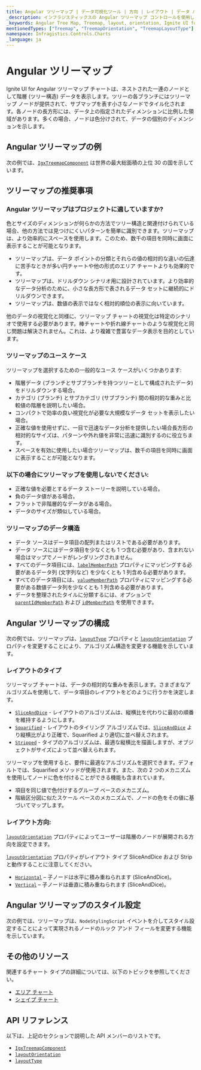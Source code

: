 ```yaml
---
title: Angular ツリーマップ | データ可視化ツール | 方向 | レイアウト | データ バインディング | インフラジスティックス
_description: インフラジスティックスの Angular ツリーマップ コントロールを使用して、複数のレベルをサポートするストリップ、長方形、およびスライスアンドダイス アルゴリズムのデータ ポイントの相対的なウェイトを表示します。Ignite UI for Angular ツリーマップについて説明します。
_keywords: Angular Tree Map, Treemap, layout, orientation, Ignite UI for Angular, Infragistics, Angular ツリーマップ, ツリーマップ, レイアウト, 方向, インフラジスティックス
mentionedTypes: ["Treemap", "TreemapOrientation", "TreemapLayoutType"]
namespace: Infragistics.Controls.Charts
_language: ja
---
```


# Angular ツリーマップ

Ignite UI for Angular ツリーマップ チャートは、ネストされた一連のノードとして階層 (ツリー構造) データを表示します。ツリーの各ブランチにはツリーマップ ノードが提供されて、サブマップを表す小さなノードでタイル化されます。各ノードの長方形には、データ上の指定されたディメンションに比例した領域があります。多くの場合、ノードは色分けされて、データの個別のディメンションを示します。

## Angular ツリーマップの例

次の例では、[`IgxTreemapComponent`]({environment:dvApiBaseUrl}/products/ignite-ui-angular/api/docs/typescript/latest/classes/igniteui_angular_charts.igxtreemapcomponent.html) は世界の最大総面積の上位 30 の国を示しています。

<code-view style="height: 600px" alt="Angular ツリーマップの例"
           data-demos-base-url="{environment:dvDemosBaseUrl}"
                    iframe-src="{environment:dvDemosBaseUrl}/charts/tree-map/overview"
                                                 github-src="charts/tree-map/overview">
</code-view>


<div class="divider--half"></div>

## ツリーマップの推奨事項

### Angular ツリーマップはプロジェクトに適していますか?

色とサイズのディメンションが何らかの方法でツリー構造と関連付けられている場合、他の方法では見つけにくいパターンを簡単に識別できます。ツリーマップは、より効率的にスペースを使用します。このため、数千の項目を同時に画面に表示することが可能となります。

*   ツリーマップは、データ ポイントの分類とそれらの値の相対的な違いの伝達に苦手なときが多い円チャートや他の形式のエリア チャートよりも効果的です。
*   ツリーマップは、ドリルダウン シナリオ用に設計されています。より効率的なデータ分析のために、小さな長方形で表されるデータ セットに継続的にドリルダウンできます。
*   ツリーマップは、数値の表示ではなく相対的順位の表示に向いています。

他のデータの視覚化と同様に、ツリーマップ チャートの視覚化は特定のシナリオで使用する必要があります。棒チャートや折れ線チャートのような視覚化と同じ問題は解決されません。これは、より複雑で豊富なデータ表示を目的としています。

### ツリーマップのユース ケース

ツリーマップを選択するための一般的なユース ケースがいくつかあります:

*   階層データ (ブランチとサブブランチを持つツリーとして構成されたデータ) をドリルダウンする場合。
*   カテゴリ (ブランチ) とサブカテゴリ (サブブランチ) 間の相対的な重みと比較値の階層を説明したい場合。
*   コンパクトで効率の良い視覚化が必要な大規模なデータ セットを表示したい場合。
*   正確な値を使用せずに、一目で迅速なデータ分析を提供したい場合長方形の相対的なサイズは、パターンや外れ値を非常に迅速に識別するのに役立ちます。
*   スペースを有効に使用したい場合ツリーマップは、数千の項目を同時に画面に表示することが可能となります。

### 以下の場合にツリーマップを使用しないでください:

*   正確な値を必要とするデータ ストーリーを説明している場合。
*   負のデータ値がある場合。
*   フラットで非階層的なデータがある場合。
*   データのサイズが類似している場合。

### ツリーマップのデータ構造

*   データ ソースはデータ項目の配列またはリストである必要があります。
*   データ ソースにはデータ項目を少なくとも 1 つ含む必要があり、含まれない場合はマップでノードがレンダリングされません。
*   すべてのデータ項目には、[`labelMemberPath`]({environment:dvApiBaseUrl}/products/ignite-ui-angular/api/docs/typescript/latest/classes/igniteui_angular_charts.igxtreemapcomponent.html#labelmemberpath) プロパティにマッピングする必要があるデータ列 (文字列など) を少なくとも 1 列含める必要があります。
*   すべてのデータ項目には、[`valueMemberPath`]({environment:dvApiBaseUrl}/products/ignite-ui-angular/api/docs/typescript/latest/classes/igniteui_angular_charts.igxtreemapcomponent.html#valuememberpath) プロパティにマッピングする必要がある数値データ列を少なくとも 1 列含める必要があります。
*   データを整理されたタイルに分類するには、オプションで [`parentIdMemberPath`]({environment:dvApiBaseUrl}/products/ignite-ui-angular/api/docs/typescript/latest/classes/igniteui_angular_charts.igxtreemapcomponent.html#parentidmemberpath) および [`idMemberPath`]({environment:dvApiBaseUrl}/products/ignite-ui-angular/api/docs/typescript/latest/classes/igniteui_angular_charts.igxtreemapcomponent.html#idmemberpath) を使用できます。

## Angular ツリーマップの構成

次の例では、ツリーマップは、[`layoutType`]({environment:dvApiBaseUrl}/products/ignite-ui-angular/api/docs/typescript/latest/classes/igniteui_angular_charts.igxtreemapcomponent.html#layouttype) プロパティと [`layoutOrientation`]({environment:dvApiBaseUrl}/products/ignite-ui-angular/api/docs/typescript/latest/classes/igniteui_angular_charts.igxtreemapcomponent.html#layoutorientation) プロパティを変更することにより、アルゴリズム構造を変更する機能を示しています。

<code-view style="height: 600px" alt="Angular ツリーマップのレイアウト構成"
           data-demos-base-url="{environment:dvDemosBaseUrl}"
                    iframe-src="{environment:dvDemosBaseUrl}/charts/tree-map/layout"
                                                 github-src="charts/tree-map/layout">
</code-view>


<div class="divider--half"></div>

### レイアウトのタイプ

ツリーマップ チャートは、データの相対的な重みを表示します。さまざまなアルゴリズムを使用して、データ項目のレイアウトをどのように行うかを決定します。

*   [`SliceAndDice`]({environment:dvApiBaseUrl}/products/ignite-ui-angular/api/docs/typescript/latest/enums/NaNtreemaplayouttype.html#sliceanddice) - レイアウトのアルゴリズムは、縦横比を代わりに最初の順番を維持するようにします。
*   [`Squarified`]({environment:dvApiBaseUrl}/products/ignite-ui-angular/api/docs/typescript/latest/enums/NaNtreemaplayouttype.html#squarified) - レイアウトのタイリング アルゴリズムでは、[`SliceAndDice`]({environment:dvApiBaseUrl}/products/ignite-ui-angular/api/docs/typescript/latest/enums/NaNtreemaplayouttype.html#sliceanddice) より縦横比がより正確で、Squarified より適切に並べ替えされます。
*   [`Stripped`]({environment:dvApiBaseUrl}/products/ignite-ui-angular/api/docs/typescript/latest/enums/NaNtreemaplayouttype.html#stripped) - タイプのアルゴリズムは、最適な縦横比を描画しますが、オブジェクトがサイズによって並べ替えられます。

ツリーマップを使用すると、要件に最適なアルゴリズムを選択できます。デフォルトでは、Squarified メソッドが使用されます。また、次の 2 つのメカニズムを使用してノードに色を付けることができる機能も含まれています。

*   項目を同じ値で色付けするグループ ベースのメカニズム。
*   階級区分図に似たスケール ベースのメカニズムで、ノードの色をその値に基づいてマップします。

### レイアウト方向:

[`layoutOrientation`]({environment:dvApiBaseUrl}/products/ignite-ui-angular/api/docs/typescript/latest/classes/igniteui_angular_charts.igxtreemapcomponent.html#layoutorientation) プロパティによってユーザーは階層のノードが展開される方向を設定できます。

[`layoutOrientation`]({environment:dvApiBaseUrl}/products/ignite-ui-angular/api/docs/typescript/latest/classes/igniteui_angular_charts.igxtreemapcomponent.html#layoutorientation) プロパティがレイアウト タイプ SliceAndDice および Strip と動作することに注意してください。

*   [`Horizontal`]({environment:dvApiBaseUrl}/products/ignite-ui-angular/api/docs/typescript/latest/enums/NaNtreemaporientation.html#horizontal) – 子ノードは水平に積み重ねられます (SliceAndDice)。
*   [`Vertical`]({environment:dvApiBaseUrl}/products/ignite-ui-angular/api/docs/typescript/latest/enums/NaNtreemaporientation.html#vertical) – 子ノードは垂直に積み重ねられます (SliceAndDice)。

## Angular ツリーマップのスタイル設定

次の例では、ツリーマップは、`NodeStylingScript` イベントを介してスタイル設定することによって実現されるノードのルック アンド フィールを変更する機能を示しています。

<code-view style="height: 600px" alt="Angular ツリーマップのスタイル設定"
           data-demos-base-url="{environment:dvDemosBaseUrl}"
                    iframe-src="{environment:dvDemosBaseUrl}/charts/tree-map/styling"
                                                 github-src="charts/tree-map/styling">
</code-view>


<div class="divider--half"></div>

## その他のリソース

関連するチャート タイプの詳細については、以下のトピックを参照してください。

*   [エリア チャート](area-chart.md)
*   [シェイプ チャート](shape-chart.md)

## API リファレンス

以下は、上記のセクションで説明した API メンバーのリストです。

*   [`IgxTreemapComponent`]({environment:dvApiBaseUrl}/products/ignite-ui-angular/api/docs/typescript/latest/classes/igniteui_angular_charts.igxtreemapcomponent.html)
*   [`layoutOrientation`]({environment:dvApiBaseUrl}/products/ignite-ui-angular/api/docs/typescript/latest/classes/igniteui_angular_charts.igxtreemapcomponent.html#layoutorientation)
*   [`layoutType`]({environment:dvApiBaseUrl}/products/ignite-ui-angular/api/docs/typescript/latest/classes/igniteui_angular_charts.igxtreemapcomponent.html#layouttype)
